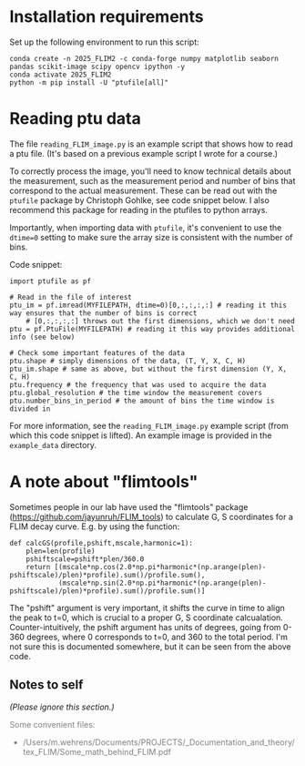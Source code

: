 

# Installation requirements

Set up the following environment to run this script:

```
conda create -n 2025_FLIM2 -c conda-forge numpy matplotlib seaborn pandas scikit-image scipy opencv ipython -y 
conda activate 2025_FLIM2
python -m pip install -U "ptufile[all]"
```

# Reading ptu data

The file `reading_FLIM_image.py` is an example script that shows how to read a ptu file. (It's based on a previous example script I wrote for a course.)

To correctly process the image, you'll need to know technical details about the measurement, such as the measurement period and number of bins that correspond to the actual measurement.
These can be read out with the `ptufile` package by Christoph Gohlke, see code snippet below. I also recommend this package for reading in the ptufiles to python arrays.

Importantly, when importing data with `ptufile`, it's convenient to use the `dtime=0` setting to make sure the array size is consistent with the number of bins.

Code snippet:
```
import ptufile as pf

# Read in the file of interest
ptu_im = pf.imread(MYFILEPATH, dtime=0)[0,:,:,:,:] # reading it this way ensures that the number of bins is correct
    # [0,:,:,:,:] throws out the first dimensions, which we don't need
ptu = pf.PtuFile(MYFILEPATH) # reading it this way provides additional info (see below)

# Check some important features of the data
ptu.shape # simply dimensions of the data, (T, Y, X, C, H)
ptu_im.shape # same as above, but without the first dimension (Y, X, C, H)
ptu.frequency # the frequency that was used to acquire the data
ptu.global_resolution # the time window the measurement covers
ptu.number_bins_in_period # the amount of bins the time window is divided in
```

For more information, see the `reading_FLIM_image.py` example script (from which this code snippet is lifted).
An example image is provided in the `example_data` directory.


# A note about "flimtools"

Sometimes people in our lab have used the "flimtools" package (https://github.com/jayunruh/FLIM_tools) to calculate G, S coordinates for a FLIM decay curve. E.g. by using the function:

```
def calcGS(profile,pshift,mscale,harmonic=1):
    plen=len(profile)
    pshiftscale=pshift*plen/360.0
    return [(mscale*np.cos(2.0*np.pi*harmonic*(np.arange(plen)-pshiftscale)/plen)*profile).sum()/profile.sum(),
            (mscale*np.sin(2.0*np.pi*harmonic*(np.arange(plen)-pshiftscale)/plen)*profile).sum()/profile.sum()]
```

The "pshift" argument is very important, it shifts the curve in time to align the peak to t=0,
which is crucial to a proper G, S coordinate calcualation.
Counter-intuitively, the pshift argument has units of degrees, going from 0-360 degrees,
where 0 corresponds to t=0, and 360 to the total period.
I'm not sure this is documented somewhere, but it can be seen from the above code.

## Notes to self

*(Please ignore this section.)*

<font color=grey>

Some convenient files:
- /Users/m.wehrens/Documents/PROJECTS/_Documentation_and_theory/tex_FLIM/Some_math_behind_FLIM.pdf
</font>